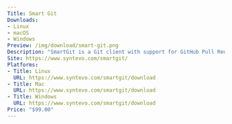 ```yaml
---
Title: Smart Git
Downloads:
- Linux
- macOS
- Windows
Preview: /img/download/smart-git.png
Description: "SmartGit is a Git client with support for GitHub Pull Requests+Comments and SVN."
Site: https://www.syntevo.com/smartgit/
Platforms:
- Title: Linux
  URL: https://www.syntevo.com/smartgit/download
- Title: Mac
  URL: https://www.syntevo.com/smartgit/download
- Title: Windows
  URL: https://www.syntevo.com/smartgit/download
Price: "$99.00"
---
```

